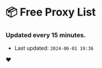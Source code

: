 # :package: Free Proxy List
### Updated every 15 minutes.

- Last updated: `2024-06-01 19:36`

:heart:
